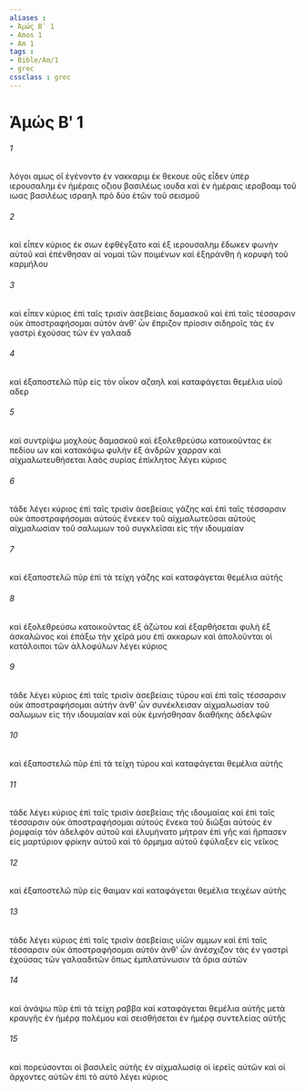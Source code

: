 ```yaml
---
aliases : 
- Ἀμώς Βʹ 1
- Amos 1
- Am 1
tags : 
- Bible/Am/1
- grec
cssclass : grec
---
```


# Ἀμώς Βʹ 1

###### 1
λόγοι αμως οἳ ἐγένοντο ἐν νακκαριμ ἐκ θεκουε οὓς εἶδεν ὑπὲρ ιερουσαλημ ἐν ἡμέραις οζιου βασιλέως ιουδα καὶ ἐν ἡμέραις ιεροβοαμ τοῦ ιωας βασιλέως ισραηλ πρὸ δύο ἐτῶν τοῦ σεισμοῦ
###### 2
καὶ εἶπεν κύριος ἐκ σιων ἐφθέγξατο καὶ ἐξ ιερουσαλημ ἔδωκεν φωνὴν αὐτοῦ καὶ ἐπένθησαν αἱ νομαὶ τῶν ποιμένων καὶ ἐξηράνθη ἡ κορυφὴ τοῦ καρμήλου
###### 3
καὶ εἶπεν κύριος ἐπὶ ταῖς τρισὶν ἀσεβείαις δαμασκοῦ καὶ ἐπὶ ταῖς τέσσαρσιν οὐκ ἀποστραφήσομαι αὐτόν ἀνθ' ὧν ἔπριζον πρίοσιν σιδηροῖς τὰς ἐν γαστρὶ ἐχούσας τῶν ἐν γαλααδ
###### 4
καὶ ἐξαποστελῶ πῦρ εἰς τὸν οἶκον αζαηλ καὶ καταφάγεται θεμέλια υἱοῦ αδερ
###### 5
καὶ συντρίψω μοχλοὺς δαμασκοῦ καὶ ἐξολεθρεύσω κατοικοῦντας ἐκ πεδίου ων καὶ κατακόψω φυλὴν ἐξ ἀνδρῶν χαρραν καὶ αἰχμαλωτευθήσεται λαὸς συρίας ἐπίκλητος λέγει κύριος
###### 6
τάδε λέγει κύριος ἐπὶ ταῖς τρισὶν ἀσεβείαις γάζης καὶ ἐπὶ ταῖς τέσσαρσιν οὐκ ἀποστραφήσομαι αὐτούς ἕνεκεν τοῦ αἰχμαλωτεῦσαι αὐτοὺς αἰχμαλωσίαν τοῦ σαλωμων τοῦ συγκλεῖσαι εἰς τὴν ιδουμαίαν
###### 7
καὶ ἐξαποστελῶ πῦρ ἐπὶ τὰ τείχη γάζης καὶ καταφάγεται θεμέλια αὐτῆς
###### 8
καὶ ἐξολεθρεύσω κατοικοῦντας ἐξ ἀζώτου καὶ ἐξαρθήσεται φυλὴ ἐξ ἀσκαλῶνος καὶ ἐπάξω τὴν χεῖρά μου ἐπὶ ακκαρων καὶ ἀπολοῦνται οἱ κατάλοιποι τῶν ἀλλοφύλων λέγει κύριος
###### 9
τάδε λέγει κύριος ἐπὶ ταῖς τρισὶν ἀσεβείαις τύρου καὶ ἐπὶ ταῖς τέσσαρσιν οὐκ ἀποστραφήσομαι αὐτήν ἀνθ' ὧν συνέκλεισαν αἰχμαλωσίαν τοῦ σαλωμων εἰς τὴν ιδουμαίαν καὶ οὐκ ἐμνήσθησαν διαθήκης ἀδελφῶν
###### 10
καὶ ἐξαποστελῶ πῦρ ἐπὶ τὰ τείχη τύρου καὶ καταφάγεται θεμέλια αὐτῆς
###### 11
τάδε λέγει κύριος ἐπὶ ταῖς τρισὶν ἀσεβείαις τῆς ιδουμαίας καὶ ἐπὶ ταῖς τέσσαρσιν οὐκ ἀποστραφήσομαι αὐτούς ἕνεκα τοῦ διῶξαι αὐτοὺς ἐν ῥομφαίᾳ τὸν ἀδελφὸν αὐτοῦ καὶ ἐλυμήνατο μήτραν ἐπὶ γῆς καὶ ἥρπασεν εἰς μαρτύριον φρίκην αὐτοῦ καὶ τὸ ὅρμημα αὐτοῦ ἐφύλαξεν εἰς νεῖκος
###### 12
καὶ ἐξαποστελῶ πῦρ εἰς θαιμαν καὶ καταφάγεται θεμέλια τειχέων αὐτῆς
###### 13
τάδε λέγει κύριος ἐπὶ ταῖς τρισὶν ἀσεβείαις υἱῶν αμμων καὶ ἐπὶ ταῖς τέσσαρσιν οὐκ ἀποστραφήσομαι αὐτόν ἀνθ' ὧν ἀνέσχιζον τὰς ἐν γαστρὶ ἐχούσας τῶν γαλααδιτῶν ὅπως ἐμπλατύνωσιν τὰ ὅρια αὐτῶν
###### 14
καὶ ἀνάψω πῦρ ἐπὶ τὰ τείχη ραββα καὶ καταφάγεται θεμέλια αὐτῆς μετὰ κραυγῆς ἐν ἡμέρᾳ πολέμου καὶ σεισθήσεται ἐν ἡμέρᾳ συντελείας αὐτῆς
###### 15
καὶ πορεύσονται οἱ βασιλεῖς αὐτῆς ἐν αἰχμαλωσίᾳ οἱ ἱερεῖς αὐτῶν καὶ οἱ ἄρχοντες αὐτῶν ἐπὶ τὸ αὐτό λέγει κύριος
